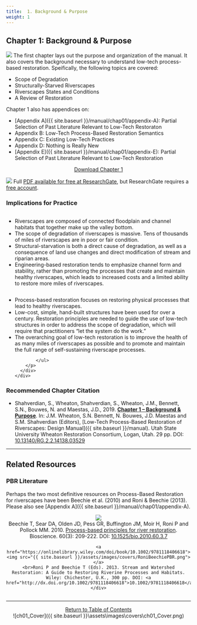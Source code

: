 ```yaml
---
title:  1. Background & Purpose
weight: 1
---
```

## Chapter 1: Background & Purpose

<a  href="http://dx.doi.org/10.13140/RG.2.2.14138.03529"><img class="float-right" src="{{ site.baseurl }}/assets/images/covers/Chap1.png"></a>
The first chapter lays out the purpose and organization of the manual. It also covers the background necessary to understand low-tech process-based restoration. Speifically, the following topics are covered:
- Scope of Degradation
- Structurally-Starved Riverscapes
- Riverscapes States and Conditions
- A Review of Restoration

Chapter 1 also has appendices on:
- [Appendix A]({{ site.baseurl }}/manual/chap01/appendix-A): Partial Selection of Past Literature Relevant to Low-Tech Restoraton 
- Appendix B: Low-Tech Process-Based Restoration Semantics
- Appendix C: Existing Low-Tech Practices
- Appendix D: Nothing is Really New
- [Appendix E]({{ site.baseurl }}/manual/chap01/appendix-E): Partial Selection of Past Literature Relevant to Low-Tech Restoration

<div align="center">
	<a class="hollow button" href="http://dx.doi.org/10.13140/RG.2.2.14138.03529"> Download Chapter 1 <i class="fa fa-file-pdf-o" aria-hidden="true"></i></a>
</div>

<a href="http://dx.doi.org/10.13140/RG.2.2.19590.63049"><img class="float-right" src="{{ site.baseurl}}/assets/images/RG.png"></a> Full [PDF available for free at ResearchGate](http://dx.doi.org/10.13140/RG.2.2.19590.63049), but ResearchGate requires a [free account](https://www.researchgate.net/signup.SignUp.html?hdrsu=1).


### Implications for Practice

<div class="row small-up-2 medium-up-2">

  <div class="column">
    <div class="card">
        <div class="card-section">
        <p><ul>
	<li>Riverscapes are composed of connected floodplain and channel habitats that together make up the valley bottom.</li>
	<li>The scope of degradation of riverscapes is massive. Tens of thousands of miles of riverscapes are in poor or fair condition. </li>
	<li>Structural-starvation is both a direct cause of degradation, as well as a consequence of land use changes and direct modification of stream and riparian areas.</li>
	<li>Engineering-based restoration tends to emphasize channel form and stability, rather than promoting the processes that create and maintain healthy riverscapes, which leads to increased costs and a limited ability to restore more miles of riverscapes.</li>
	</ul>
	</p>
      </div>
    </div>
  </div>
  <div class="column">
    <div class="card">
      <div class="card-section">
        <p>
        	<ul>
        		<li>Process-based restoration focuses on restoring physical processes that lead to healthy riverscapes. </li>
	<li>Low-cost, simple, hand-built structures have been used for over a century. Restoration principles are needed to guide the use of low-tech structures in order to address the scope of degradation, which will require that practitioners “let the system do the work.”</li>
	<li>The overarching goal of low-tech restoration is to improve the health of as many miles of riverscapes as possible and to promote and maintain the full range of self-sustaining riverscape processes. </li>

			</ul>
	    </p>
	  </div>
	</div>
  </div>
</div>



### Recommended Chapter Citation

- <a href="http://dx.doi.org/10.13140/RG.2.2.14138.03529" ><i class="fa fa-file-pdf-o" aria-hidden="true"></i></a> Shahverdian, S., Wheaton, Shahverdian, S., Wheaton, J.M., Bennett, S.N., Bouwes, N. and Maestas, J.D., 2019. [**Chapter 1 – Background & Purpose**](http://dx.doi.org/10.13140/RG.2.2.14138.03529). In: J.M. Wheaton, S.N. Bennett, N. Bouwes, J.D. Maestas and S.M. Shahverdian (Editors), [Low-Tech Process-Based Restoration of Riverscapes: Design Manual]({{ site.baseurl }}/manual). Utah State University Wheaton Restoration Consortium, Logan, Utah. 29 pp. DOI: [10.13140/RG.2.2.14138.03529](http://dx.doi.org/10.13140/RG.2.2.14138.03529)

-----
## Related Resources


### PBR Literature

Perhaps the two most definitive resources on Process-Based Restoration for riverscapes have been Beechie et al. (2010) and Roni & Beechie (2013).  Please also see [Appendix A]({{ site.baseurl }}/manual/chap01/appendix-A).

<div class="row small-up-2 medium-up-2 large-up-2" align="center">
  	<div class="column column-block">
  		<a href="https://www.fs.fed.us/rm/pubs_other/rmrs_2010_beechie_t001.pdf"><img src="{{ site.baseurl }}/assets/images/covers/Beechie_PBR.png"></a>
<br>
	Beechie T, Sear DA, Olden JD, Pess GR, Buffington JM, Moir H, Roni P and Pollock MM. 2010. <a href="https://www.fs.fed.us/rm/pubs_other/rmrs_2010_beechie_t001.pdf">Process-based principles for river restoration</a>. Bioscience. 60(3): 209-222.  DOI: <a href="http://dx.doi.org/10.1525/bio.2010.60.3.7">10.1525/bio.2010.60.3.7</a>
	</div>
<div class="column column-block">

	<a href="https://onlinelibrary.wiley.com/doi/book/10.1002/9781118406618"><img src="{{ site.baseurl }}/assets/images/covers/RoniBeechiePBR.png"></a>
	<br>Roni P and Beechie T (Eds). 2013. Stream and Watershed Restoration: A Guide to Restoring Riverine Processes and Habitats. Wiley: Chichester, U.K., 300 pp. DOI: <a href="http://dx.doi.org/10.1002/9781118406618">10.1002/9781118406618</a>
	</div>
</div>

------
<div align="center">
	<a class="hollow button" href="{{ site.baseurl }}/manual/"><i class="fa fa-arrow-circle-up" aria-hidden="true"></i>  Return to Table of Contents <i class="fa fa-list-ol" aria-hidden="true"></i></a>


</div>
![ch01_Cover]({{ site.baseurl }}\assets\images\covers\ch01_Cover.png)